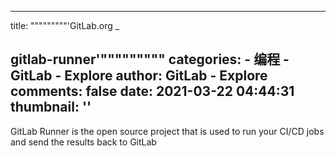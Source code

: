 
---
title: """""""""'GitLab.org
_

gitlab-runner'"""""""""
categories: 
    - 编程
    - GitLab - Explore
author: GitLab - Explore
comments: false
date: 2021-03-22 04:44:31
thumbnail: ''
---

<div>   
GitLab Runner is the open source project that is used to run your CI/CD jobs and send the results back to GitLab
  
</div>
            